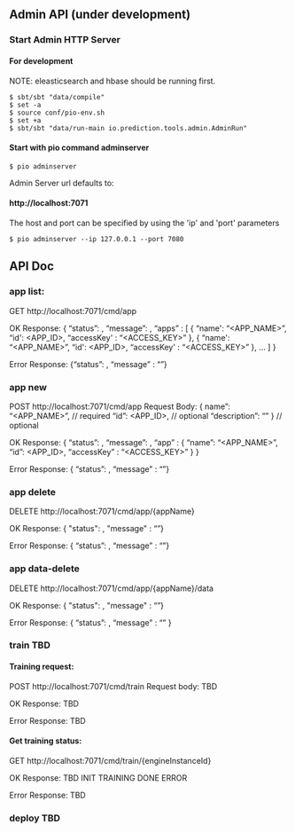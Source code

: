 ## Admin API (under development)

### Start Admin HTTP Server

#### For development

NOTE: eleasticsearch and hbase should be running first.

```
$ sbt/sbt "data/compile"
$ set -a
$ source conf/pio-env.sh
$ set +a
$ sbt/sbt "data/run-main io.prediction.tools.admin.AdminRun"
```

#### Start with pio command adminserver

```
$ pio adminserver
```

Admin Server url defaults to: 

#### http://localhost:7071

The host and port can be specified by using the 'ip' and 'port' parameters

```
$ pio adminserver --ip 127.0.0.1 --port 7080
```
## API Doc

### app list:
GET http://localhost:7071/cmd/app

OK Response:
{
  “status”: <STATUS>,
  “message”: <MESSAGE>,
  “apps” : [ 
    { “name': “<APP_NAME>”,
      “id': <APP_ID>,
      “accessKey' : “<ACCESS_KEY>” },
    { “name': “<APP_NAME>”,
      “id': <APP_ID>,
      “accessKey' : “<ACCESS_KEY>” }, ... ]
}

Error Response:
{“status”: <STATUS>, “message” : “<MESSAGE>”}

### app new
POST http://localhost:7071/cmd/app
Request Body:
{ name”: “<APP_NAME>”, // required
  “id”: <APP_ID>, // optional
  “description”: “<DESCRIPTION>” } // optional

OK Response:
{ “status”: <STATUS>,
  “message”: <MESSAGE>,
  “app” : {
    “name”: “<APP_NAME>”,
    “id”: <APP_ID>,
    “accessKey” : “<ACCESS_KEY>” }
}

Error Response:
{ “status”: <STATUS>, “message” : “<MESSAGE>”}

### app delete
DELETE http://localhost:7071/cmd/app/{appName}

OK Response:
{ "status": <STATUS>, "message" : “<MESSAGE>”}

Error Response:
{ “status”: <STATUS>, “message” : “<MESSAGE>”}

### app data-delete
DELETE http://localhost:7071/cmd/app/{appName}/data

OK Response:
{ "status": <STATUS>, "message" : “<MESSAGE>”}

Error Response:
{ “status”: <STATUS>, “message” : “<MESSAGE>” }


### train TBD

#### Training request:
POST http://localhost:7071/cmd/train
Request body: TBD

OK Response: TBD

Error Response: TBD

#### Get training status:
GET http://localhost:7071/cmd/train/{engineInstanceId}

OK Response: TBD
INIT
TRAINING
DONE
ERROR

Error Response: TBD

### deploy TBD


